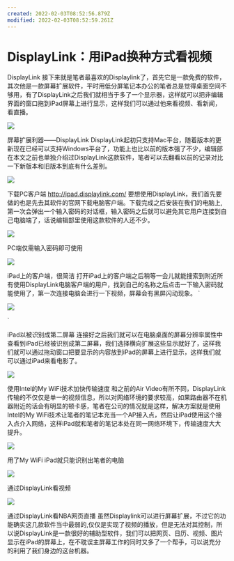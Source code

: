 ```yaml
---
created: 2022-02-03T08:52:56.879Z
modified: 2022-02-03T08:52:59.261Z
---
```

# DisplayLink：用iPad换种方式看视频

DisplayLink
    接下来就是笔者最喜欢的Displaylink了，首先它是一款免费的软件，其次他是一款屏幕扩展软件，平时用低分屏笔记本办公的笔者总是觉得桌面空间不够用，有了DisplayLink之后我们就相当于多了一个显示器，这样就可以把非编辑界面的窗口拖到iPad屏幕上进行显示，这样我们可以通过他来看视频、看新闻，看直播。


![](http://localUbuntu/tpxipster/tpxip-galaxy/vnote笔记汇/displaylink：用ipad换种方式看视频.md/cedCsNn6eAnPs.png)




屏幕扩展利器——DisplayLink
    DisplayLink起初只支持Mac平台，随着版本的更新现在已经可以支持Windows平台了，功能上也比以前的版本强了不少，编辑部在本文之前也单独介绍过DisplayLink这款软件，笔者可以去翻看以前的记录对比一下新版本和旧版本到底有什么差别。



![](http://localUbuntu/tpxipster/tpxip-galaxy/vnote笔记汇/displaylink：用ipad换种方式看视频.md/ceDaY9avPdbFE.png)


下载PC客户端
http://ipad.displaylink.com/
    要想使用DisplayLink，我们首先要做的也是先去其软件的官网下载电脑客户端。下载完成之后安装在我们的电脑上,第一次会弹出一个输入密码的对话框，输入密码之后就可以避免其它用户连接到自己电脑端了，话说编辑部里使用这款软件的人还不少。



![](http://localUbuntu/tpxipster/tpxip-galaxy/vnote笔记汇/displaylink：用ipad换种方式看视频.md/cejgQ5HVKbEi2.png)


PC端仅需输入密码即可使用



![](http://localUbuntu/tpxipster/tpxip-galaxy/vnote笔记汇/displaylink：用ipad换种方式看视频.md/ce7GK9I8KTJ1c.png)


iPad上的客户端，很简洁
    打开iPad上的客户端之后稍等一会儿就能搜索到附近所有使用DisplayLink电脑客户端的用户，找到自己的名称之后点击一下输入密码就能使用了，第一次连接电脑会进行一下视频，屏幕会有黑屏闪动现象。
`

![](http://localUbuntu/tpxipster/tpxip-galaxy/vnote笔记汇/displaylink：用ipad换种方式看视频.md/ceCEjopoZwoUo.png)

`

iPad以被识别成第二屏幕
    连接好之后我们就可以在电脑桌面的屏幕分辨率属性中查看到iPad已经被识别成第二屏幕，我们选择横向扩展这些显示就好了，这样我们就可以通过拖动窗口把要显示的内容放到iPad的屏幕上进行显示，这样我们就可以通过iPad来看电影了。



![](http://localUbuntu/tpxipster/tpxip-galaxy/vnote笔记汇/displaylink：用ipad换种方式看视频.md/ce9nerwKmDlk6.png)


使用Intel的My WiFi技术加快传输速度
    和之前的Air Video有所不同，DisplayLink传输的不仅仅是单一的视频信息，所以对网络环境的要求较高，如果路由器不在机器附近的话会有明显的顿卡感，笔者在公司的情况就是这样，解决方案就是使用Intel的My WiFi技术让笔者的笔记本充当一个AP接入点，然后让iPad使用这个接入点介入网络，这样iPad就和笔者的笔记本处在同一网络环境下，传输速度大大提升。



![](http://localUbuntu/tpxipster/tpxip-galaxy/vnote笔记汇/displaylink：用ipad换种方式看视频.md/ceWcbFl2Ul2E.jpeg)


用了My WiFi iPad就只能识别出笔者的电脑



![](http://localUbuntu/tpxipster/tpxip-galaxy/vnote笔记汇/displaylink：用ipad换种方式看视频.md/cerIOt5gp9bGI.jpeg)


通过DisplayLink看视频



![](http://localUbuntu/tpxipster/tpxip-galaxy/vnote笔记汇/displaylink：用ipad换种方式看视频.md/ceo2Xdp94YtIg.jpeg)


通过DisplayLink看NBA网页直播
    虽然Displaylink可以进行屏幕扩展，不过它的功能确实这几款软件当中最弱的,仅仅是实现了视频的播放，但是无法对其控制，所以说DisplayLink是一款很好的辅助型软件，我们可以把网页、日历、视频、图片显示在iPad的屏幕上，在不耽误主屏幕工作的同时又多了一个帮手，可以说充分的利用了我们身边的这台机器。